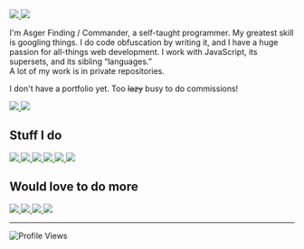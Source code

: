 <a href="https://github.com/asger-finding#gh-dark-mode-only">
  <img src="https://readme-typing-svg.herokuapp.com?font=Segoe+UI&color=%23C9D1D9&size=32&duration=3000&vCenter=true&height=44&lines=Hey%2C+I'm+Commander.;I+make+stuff.+%F0%9F%92%9C"/>
</a>
<a href="https://github.com/asger-finding#gh-light-mode-only">
  <img src="https://readme-typing-svg.herokuapp.com?font=Segoe+UI&color=%2324292F&size=32&duration=3000&vCenter=true&height=44&lines=Hey%2C+I'm+Commander.;I+make+stuff.+%F0%9F%92%9C"/>
</a>

I'm Asger Finding / Commander, a self-taught programmer. My greatest skill is googling things. I do code obfuscation by writing it, and I have a huge passion for all-things web development. I work with JavaScript, its supersets, and its sibling “languages.”  
A lot of my work is in private repositories.

I don't have a portfolio yet.
Too ~~lazy~~ busy to do commissions! 


<a href="https://github.com/asger-finding#gh-dark-mode-only">
  <img src="https://github-readme-stats.vercel.app/api?username=asger-finding&include_all_commits=true&show_icons=true&hide_title=true&hide_rank=true&hide_border=true&disable_animations=true&theme=dracula"/>
</a>
<a href="https://github.com/asger-finding#gh-light-mode-only">
  <img src="https://github-readme-stats.vercel.app/api?username=asger-finding&include_all_commits=true&show_icons=true&hide_title=true&hide_rank=true&hide_border=true&disable_animations=true&theme=buefy"/>
</a>

## Stuff I do

<a href="https://github.com/asger-finding#gh-dark-mode-only">
  <img src="https://img.shields.io/badge/javascript-282a36.svg?&style=for-the-badge&logo=javascript&logoColor=f1e05a"/>
  <img src="https://img.shields.io/badge/HTML-282a36.svg?style=for-the-badge&logo=html5&logoColor=e34c26"/>
  <img src="https://img.shields.io/badge/CSS-282a36.svg?style=for-the-badge&logo=css3&logoColor=563d7c"/>
</a>
<a href="https://github.com/asger-finding#gh-light-mode-only">
  <img src="https://img.shields.io/badge/javascript-ffffff.svg?&style=for-the-badge&logo=javascript&logoColor=d3b60a"/>
  <img src="https://img.shields.io/badge/HTML-ffffff.svg?style=for-the-badge&logo=html5&logoColor=e34c26"/>
  <img src="https://img.shields.io/badge/CSS-ffffff.svg?style=for-the-badge&logo=css3&logoColor=563d7c"/>
</a>

## Would love to do more

<a href="https://github.com/asger-finding#gh-dark-mode-only">
  <img src="https://img.shields.io/badge/typescript-282a36.svg?&style=for-the-badge&logo=typescript&logoColor=007acc"/>
  <img src="https://img.shields.io/badge/SASS-282a36.svg?style=for-the-badge&logo=SASS&logoColor=ff69b4"/>
</a>
<a href="https://github.com/asger-finding#gh-light-mode-only">
  <img src="https://img.shields.io/badge/typescript-ffffff.svg?&style=for-the-badge&logo=typescript&logoColor=007acc"/>
  <img src="https://img.shields.io/badge/SASS-ffffff.svg?style=for-the-badge&logo=SASS&logoColor=ff69b4"/>
</a>

---

<!-- Need better profile views, this badge is ugly -->
![Profile Views](https://komarev.com/ghpvc/?username=CommanderAnime&color=c4475c&style=flat-square)
